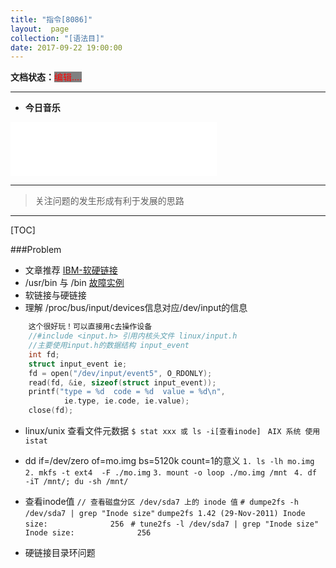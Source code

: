 ```yaml
---
title: "指令[8086]"
layout:  page
collection: "[语法目]"
date: 2017-09-22 19:00:00
---
```


**文档状态：**<a style="color:red;background-color:gray">编辑....</a>

---
- **今日音乐**
<iframe frameborder="no" border="0" marginwidth="0" marginheight="0" width=330 height=86 src="//music.163.com/outchain/player?type=2&id=286999&auto=0&height=66"></iframe>

---
> 关注问题的发生形成有利于发展的思路

---

<b style="color:red"></b>


[TOC]

###Problem
- 文章推荐
    [IBM-软硬链接](https://www.ibm.com/developerworks/cn/linux/l-cn-hardandsymb-links/index.html)
- /usr/bin 与 /bin
    [故障实例](http://slayer.blog.51cto.com/4845839/1872014)
- 软链接与硬链接
- 理解 /proc/bus/input/devices信息对应/dev/input的信息
```c
    这个很好玩！可以直接用c去操作设备
    //#include <input.h> 引用内核头文件 linux/input.h
    //主要使用input.h的数据结构 input_event
    int fd;
    struct input_event ie;
    fd = open("/dev/input/event5", O_RDONLY);
    read(fd, &ie, sizeof(struct input_event));
    printf("type = %d  code = %d  value = %d\n",
            ie.type, ie.code, ie.value);
    close(fd);
```
- linux/unix 查看文件元数据
    `$ stat xxx 或 ls -i[查看inode]`
    ` AIX 系统 使用 istat`

-  dd if=/dev/zero of=mo.img bs=5120k count=1的意义
    `1. ls -lh mo.img `
    `2. mkfs -t ext4  -F ./mo.img`
    `3. mount -o loop ./mo.img /mnt `
    `4. df -iT /mnt/; du -sh /mnt/ `
- 查看inode值
    `// 查看磁盘分区 /dev/sda7 上的 inode 值`
    `# dumpe2fs -h /dev/sda7 | grep "Inode size"`
    `dumpe2fs 1.42 (29-Nov-2011)
      Inode size:              256 `
    `# tune2fs -l /dev/sda7 | grep "Inode size"`
    ` Inode size:              256`

- 硬链接目录环问题
